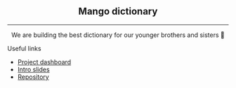 
<h2 align="center">Mango dictionary</h2>

---
<p align="center">We are building the best dictionary for our younger brothers and sisters 💪</p>
</div>

Useful links
- [Project dashboard](https://github.com/eba472/mango-mobile)
- [Intro slides](https://docs.google.com/presentation/d/1mAfnJwzYjTe84UW2Q8uMQAWBfQviwF018gzzCVkptyc/edit?usp=sharing)
- [Repository](https://github.com/eba472/mango-mobile)